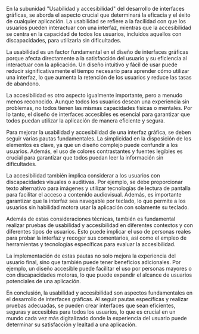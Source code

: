 En la subunidad "Usabilidad y accesibilidad" del desarrollo de interfaces gráficas, se aborda el aspecto crucial que determinará la eficacia y el éxito de cualquier aplicación. La usabilidad se refiere a la facilidad con que los usuarios pueden interactuar con una interfaz, mientras que la accesibilidad se centra en la capacidad de todos los usuarios, incluidos aquellos con discapacidades, para utilizarla sin dificultades.

La usabilidad es un factor fundamental en el diseño de interfaces gráficas porque afecta directamente a la satisfacción del usuario y su eficiencia al interactuar con la aplicación. Un diseño intuitivo y fácil de usar puede reducir significativamente el tiempo necesario para aprender cómo utilizar una interfaz, lo que aumenta la retención de los usuarios y reduce las tasas de abandono.

La accesibilidad es otro aspecto igualmente importante, pero a menudo menos reconocido. Aunque todos los usuarios desean una experiencia sin problemas, no todos tienen las mismas capacidades físicas o mentales. Por lo tanto, el diseño de interfaces accesibles es esencial para garantizar que todos puedan utilizar la aplicación de manera eficiente y segura.

Para mejorar la usabilidad y accesibilidad de una interfaz gráfica, se deben seguir varias pautas fundamentales. La simplicidad en la disposición de los elementos es clave, ya que un diseño complejo puede confundir a los usuarios. Además, el uso de colores contrastantes y fuentes legibles es crucial para garantizar que todos puedan leer la información sin dificultades.

La accesibilidad también implica considerar a los usuarios con discapacidades visuales o auditivas. Por ejemplo, se debe proporcionar texto alternativo para imágenes y utilizar tecnologías de lectura de pantalla para facilitar el acceso a contenido audiovisual. Además, es importante garantizar que la interfaz sea navegable por teclado, lo que permite a los usuarios sin habilidad motora usar la aplicación con solamente su teclado.

Además de estas consideraciones técnicas, también es fundamental realizar pruebas de usabilidad y accesibilidad en diferentes contextos y con diferentes tipos de usuarios. Esto puede implicar el uso de personas reales para probar la interfaz y recoger sus comentarios, así como el empleo de herramientas y tecnologías específicas para evaluar la accesibilidad.

La implementación de estas pautas no solo mejora la experiencia del usuario final, sino que también puede tener beneficios adicionales. Por ejemplo, un diseño accesible puede facilitar el uso por personas mayores o con discapacidades motoras, lo que puede expandir el alcance de usuarios potenciales de una aplicación.

En conclusión, la usabilidad y accesibilidad son aspectos fundamentales en el desarrollo de interfaces gráficas. Al seguir pautas específicas y realizar pruebas adecuadas, se pueden crear interfaces que sean eficientes, seguras y accesibles para todos los usuarios, lo que es crucial en un mundo cada vez más digitalizado donde la experiencia del usuario puede determinar su satisfacción y lealtad a una aplicación.

